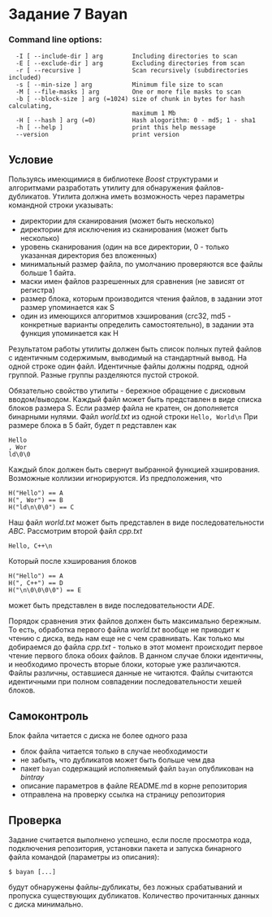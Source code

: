 # Задание 7 Bayan

### Command line options:

```
  -I [ --include-dir ] arg        Including directories to scan
  -E [ --exclude-dir ] arg        Excluding directories from scan
  -r [ --recursive ]              Scan recursively (subdirectories included)
  -s [ --min-size ] arg           Minimum file size to scan
  -M [ --file-masks ] arg         One or more file masks to scan
  -b [ --block-size ] arg (=1024) size of chunk in bytes for hash calculating, 
                                  maximum 1 Mb
  -H [ --hash ] arg (=0)          Hash alogorithm: 0 - md5; 1 - sha1
  -h [ --help ]                   print this help message
  --version                       print version
```

## Условие

Пользуясь имеющимися в библиотеке _Boost_ структурами и алгоритмами разработать утилиту для обнаружения файлов-дубликатов. Утилита должна иметь возможность через параметры командной строки указывать:

- директории для сканирования (может быть несколько)
- директории для исключения из сканирования (может быть несколько)
- уровень сканирования (один на все директории, 0 - только указанная директория без вложенных)
- минимальный размер файла, по умолчанию проверяются все файлы больше 1 байта.
- маски имен файлов разрешенных для сравнения (не зависят от регистра)
- размер блока, которым производится чтения файлов, в задании этот размер упоминается как S
- один  из  имеющихся  алгоритмов  хэширования  (crc32,  md5  - конкретные  варианты  определить  самостоятельно),  в  задании эта функция упоминается как H
  
Результатом работы утилиты должен быть список полных путей файлов с идентичным содержимым, выводимый на стандартный вывод. На одной строке один файл.  Идентичные файлы должны подряд, одной группой. Разные группы разделяются пустой строкой. 

Обязательно свойство утилиты - бережное обращение с дисковым вводом/выводом. Каждый файл может быть представлен в виде списка блоков размера S. Если размер файла не кратен, он дополняется бинарными нулями. Файл _world.txt_ из одной строки `Hello, World\n` При размере блока в 5 байт, будет п редставлен как 

    Hello
    , Wor  
    ld\0\0
Каждый блок должен быть свернут выбранной функцией хэширования. Возможные коллизии игнорируются. Из предположения, что

    H("Hello") == A
    H(", Wor") == B
    H("ld\n\0\0") == C 

Наш файл _world.txt_ может быть представлен в виде последовательности _ABC_. Рассмотрим второй файл _cpp.txt_

`Hello, C++\n`

Который после хэширования блоков

    H("Hello") == A
    H(", C++") == D
    H("\n\0\0\0\0") == E

может быть представлен в виде последовательности _ADE_. 

Порядок сравнения этих файлов должен быть максимально бережным. То есть, обработка первого файла _world.txt_ вообще не приводит к чтению с диска, ведь нам еще не с чем сравнивать. Как только мы добираемся до файла _cpp.txt_ - только в этот момент происходит первое чтение первого блока обоих файлов. В данном случае блоки идентичны, и необходимо прочесть вторые блоки, которые уже различаются.  Файлы различны, оставшиеся данные не читаются. Файлы считаются идентичными при полном совпадении последовательности хешей блоков.

## Самоконтроль

Блок файла читается с диска не более одного раза

- блок файла читается только в случае необходимости
- не забыть, что дубликатов может быть больше чем два
- пакет `bayan` содержащий исполняемый файл `bayan` опубликован на _bintray_
- описание параметров в файле README.md в корне репозитория
- отправлена на проверку ссылка на страницу репозитория


## Проверка

Задание  считается  выполнено  успешно,  если  после  просмотра  кода, подключения репозитория, установки пакета и запуска бинарного файла командой (параметры из описания):

`$ bayan [...]`

будут  обнаружены  файлы-дубликаты,  без  ложных  срабатываний  и пропуска существующих дубликатов. Количество прочитанных данных с диска минимально.